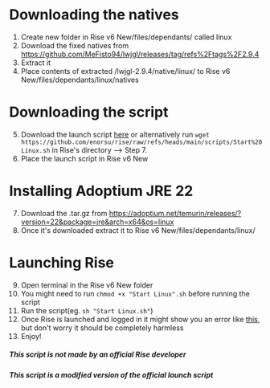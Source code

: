 # Downloading the natives

1. Create new folder in Rise v6 New/files/dependants/ called linux
2. Download the fixed natives from https://github.com/MeFisto94/lwjgl/releases/tag/refs%2Ftags%2F2.9.4
3. Extract it
4. Place contents of extracted /lwjgl-2.9.4/native/linux/ to Rise v6 New/files/dependants/linux/natives

# Downloading the script

5. Download the launch script [here](https://github.com/enorsu/rise-on-linux/raw/refs/heads/main/scripts/Start%20Linux.sh) or alternatively run `wget https://github.com/enorsu/rise/raw/refs/heads/main/scripts/Start%20Linux.sh` in Rise's directory --> Step 7.
6. Place the launch script in Rise v6 New

# Installing Adoptium JRE 22

7. Download the .tar.gz from https://adoptium.net/temurin/releases/?version=22&package=jre&arch=x64&os=linux
8. Once it's downloaded extract it to Rise v6 New/files/dependants/linux/

# Launching Rise

9. Open terminal in the Rise v6 New folder
10. You might need to run `chmod +x "Start Linux".sh` before running the script
11. Run the script(eg. `sh "Start Linux.sh"`)
12. Once Rise is launched and logged in it might show you an error like [this](https://imgur.com/a/nEcYdgB), but don't worry it should be completely harmless
13. Enjoy!

<h5>This script is not made by an official Rise developer</h5>
<h5>This script is a modified version of the official launch script</h5>
